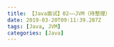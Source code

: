 ```yaml
---
title: 【Java面试】02——JVM（待整理）
date: 2019-03-20T09:11:39.287Z
tags: [Java, JVM]
categories: [Java]
---
```

